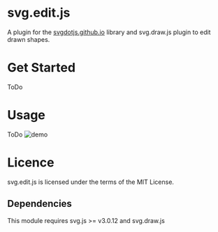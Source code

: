 # svg.edit.js

A plugin for the [svgdotjs.github.io](https://svgdotjs.github.io/) library and svg.draw.js plugin to edit drawn shapes.

# Get Started

ToDo
# Usage

ToDo
![demo](svg.edit.js.gif)

# Licence

svg.edit.js is licensed under the terms of the MIT License.

## Dependencies
This module requires svg.js >= v3.0.12 and svg.draw.js
